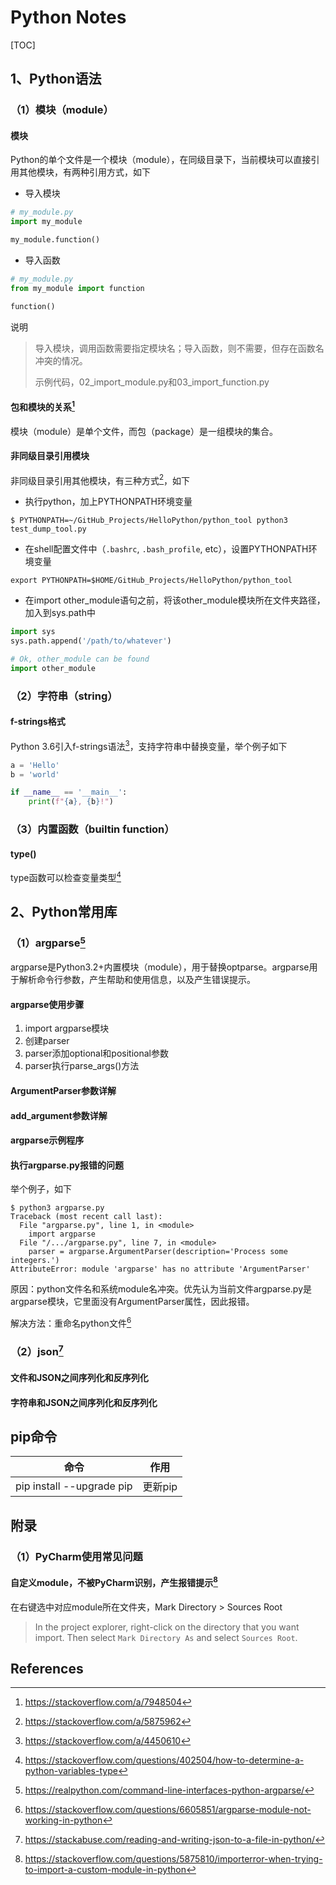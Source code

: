 # Python Notes

[TOC]

## 1、Python语法



### （1）模块（module）

#### 模块

Python的单个文件是一个模块（module），在同级目录下，当前模块可以直接引用其他模块，有两种引用方式，如下

- 导入模块

```python
# my_module.py
import my_module

my_module.function()
```

- 导入函数

```python
# my_module.py
from my_module import function

function()
```

说明

> 导入模块，调用函数需要指定模块名；导入函数，则不需要，但存在函数名冲突的情况。
>
> 示例代码，02_import_module.py和03_import_function.py



#### 包和模块的关系[^1]

模块（module）是单个文件，而包（package）是一组模块的集合。



#### 非同级目录引用模块

非同级目录引用其他模块，有三种方式[^4]，如下

* 执行python，加上PYTHONPATH环境变量

```shell
$ PYTHONPATH=~/GitHub_Projects/HelloPython/python_tool python3 test_dump_tool.py
```

* 在shell配置文件中（`.bashrc`, `.bash_profile`, etc），设置PYTHONPATH环境变量

```shell
export PYTHONPATH=$HOME/GitHub_Projects/HelloPython/python_tool
```

* 在import other_module语句之前，将该other_module模块所在文件夹路径，加入到sys.path中

```python
import sys
sys.path.append('/path/to/whatever')

# Ok, other_module can be found
import other_module
```



### （2）字符串（string）



#### f-strings格式

Python 3.6引入f-strings语法[^5]，支持字符串中替换变量，举个例子如下

```python
a = 'Hello'
b = 'world'

if __name__ == '__main__':
    print(f"{a}, {b}!")
```



### （3）内置函数（builtin function）

#### type()

type函数可以检查变量类型[^6]





## 2、Python常用库



### （1）argparse[^7]

​        argparse是Python3.2+内置模块（module），用于替换optparse。argparse用于解析命令行参数，产生帮助和使用信息，以及产生错误提示。



#### argparse使用步骤

1. import argparse模块
2. 创建parser
3. parser添加optional和positional参数
4. parser执行parse_args()方法



#### ArgumentParser参数详解



#### add_argument参数详解





#### argparse示例程序





#### 执行argparse.py报错的问题

举个例子，如下

```shell
$ python3 argparse.py 
Traceback (most recent call last):
  File "argparse.py", line 1, in <module>
    import argparse
  File "/.../argparse.py", line 7, in <module>
    parser = argparse.ArgumentParser(description='Process some integers.')
AttributeError: module 'argparse' has no attribute 'ArgumentParser'
```

原因：python文件名和系统module名冲突。优先认为当前文件argparse.py是argparse模块，它里面没有ArgumentParser属性，因此报错。

解决方法：重命名python文件[^2]



### （2）json[^8]



#### 文件和JSON之间序列化和反序列化





#### 字符串和JSON之间序列化和反序列化





## pip命令



| 命令                      | 作用    |
| ------------------------- | ------- |
| pip install --upgrade pip | 更新pip |



## 附录

### （1）PyCharm使用常见问题

#### 自定义module，不被PyCharm识别，产生报错提示[^3]

在右键选中对应module所在文件夹，Mark Directory > Sources Root

> In the project explorer, right-click on the directory that you want import. Then select `Mark Directory As` and select `Sources Root`.





## References

[^1]:https://stackoverflow.com/a/7948504
[^2]:https://stackoverflow.com/questions/6605851/argparse-module-not-working-in-python
[^3]:https://stackoverflow.com/questions/5875810/importerror-when-trying-to-import-a-custom-module-in-python

[^4]:https://stackoverflow.com/a/5875962
[^5]:https://stackoverflow.com/a/4450610
[^6]:https://stackoverflow.com/questions/402504/how-to-determine-a-python-variables-type

[^7]:https://realpython.com/command-line-interfaces-python-argparse/

[^8]:https://stackabuse.com/reading-and-writing-json-to-a-file-in-python/







